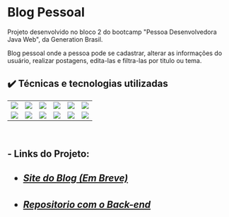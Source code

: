 # Blog Pessoal

Projeto desenvolvido no bloco 2 do bootcamp "Pessoa Desenvolvedora Java Web", da Generation Brasil.

Blog pessoal onde a pessoa pode se cadastrar, alterar as informações do usuário, realizar postagens, edita-las e filtra-las por titulo ou tema.

## ✔️ Técnicas e tecnologias utilizadas

<table align="center" style=" width: 100%">
    <tr>
      <td align="center">
      <img src="https://img.shields.io/badge/Java-5B4638?style=for-the-badge&logo=java&logoColor=white">
      <td align="center">
      <img src="https://img.shields.io/badge/Spring_Boot-F2F4F9?style=for-the-badge&logo=spring-boot">
      <td align="center">
      <img src="https://img.shields.io/badge/MySQL-00000F?style=for-the-badge&logo=mysql&logoColor=white">
      <td align="center">
      <img src="https://img.shields.io/badge/PostgreSQL-316192?style=for-the-badge&logo=postgresql&logoColor=whit">
      <td align="center">
      <img src="https://img.shields.io/badge/Heroku-430098?style=for-the-badge&logo=heroku&logoColor=white">
      <td align="center">
      <img src="https://img.shields.io/badge/Eclipse-FE7A16.svg?style=for-the-badge&logo=Eclipse&logoColor=white">
    <tr>
        <td align="center">
        <img src="https://img.shields.io/badge/Angular-DD0031?style=for-the-badge&logo=angular&logoColor=white">
        <td align="center">
        <img src="https://img.shields.io/badge/HTML5-E34F26?style=for-the-badge&logo=html5&logoColor=white">
        <td align="center">
        <img src="https://img.shields.io/badge/CSS3-1572B6?style=for-the-badge&logo=css3&logoColor=white">
        <td align="center">
        <img src="https://img.shields.io/badge/TypeScript-007ACC?style=for-the-badge&logo=typescript&logoColor=white">
        <td align="center">
        <img src="https://img.shields.io/badge/JavaScript-323330?style=for-the-badge&logo=javascript&logoColor=F7DF1E">
        <td align="center">
        <img src="https://img.shields.io/badge/Visual%20Studio%20Code-0078d7.svg?style=for-the-badge&logo=visual-studio-code&logoColor=white">
    </tr>
</table>
  
  <br>

<h2>- Links do Projeto:<h2>

- <h5> <a href="#">Site do Blog (Em Breve)</a></h5>

- <h5> <a href="https://github.com/igarashiisrael/blogpessoal" target="_blank">Repositorio com o Back-end</a></h5>

  <br>
  
